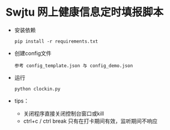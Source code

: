 # Swjtu 网上健康信息定时填报脚本
- 安装依赖  

    ```
    pip install -r requirements.txt
    ```

- 创建config文件  

    ```
    参考 config_template.json 与 config_demo.json
    ```

- 运行  

    ```
    python clockin.py
    ```

- tips：
    - 关闭程序直接关闭控制台窗口或kill
    - ctrl+c / ctrl break 只有在打卡期间有效，监听期间不响应
